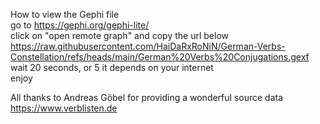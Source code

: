 How to view the Gephi file  
go to https://gephi.org/gephi-lite/  
click on "open remote graph" and copy the url below  
https://raw.githubusercontent.com/HaiDaRxRoNiN/German-Verbs-Constellation/refs/heads/main/German%20Verbs%20Conjugations.gexf  
wait 20 seconds, or 5 it depends on your internet  
enjoy  

All thanks to Andreas Göbel for providing a wonderful source data  
https://www.verblisten.de  
